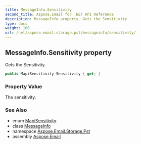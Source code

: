 ```yaml
---
title: MessageInfo.Sensitivity
second_title: Aspose.Email for .NET API Reference
description: MessageInfo property. Gets the Sensitivity
type: docs
weight: 100
url: /net/aspose.email.storage.pst/messageinfo/sensitivity/
---
```

## MessageInfo.Sensitivity property

Gets the Sensitivity.

```csharp
public MapiSensitivity Sensitivity { get; }
```

### Property Value

The sensitivity.

### See Also

* enum [MapiSensitivity](../../mapisensitivity/)
* class [MessageInfo](../)
* namespace [Aspose.Email.Storage.Pst](../../messageinfo/)
* assembly [Aspose.Email](../../../)


